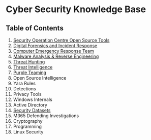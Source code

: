 # Cyber Security Knowledge Base

## Table of Contents 
  1. [Security Operation Centre Open Source Tools](https://github.com/vigneshb0197/CyberSecurityKnowledgeBase/blob/main/Security%20Operation%20Centre%20Daily%20Open%20Source%20Tools.md) 
  2. [Digital Forensics and Incident Response](https://github.com/vigneshb0197/CyberSecurityKnowledgeBase/blob/main/Digital%20Forensics%20and%20Incident%20Response.md) 
  3. [Computer Emergency Response Team](https://github.com/Virtual-Base/CyberSecurityKnowledgeBase/blob/main/Computer%20Emergency%20Response%20Team.md) 
  4. [Malware Analysis & Reverse Engineering](https://github.com/Virtual-Base/CyberSecurityKnowledgeBase/blob/main/Malware%20Analysis%20&%20Reverse%20Engineering.md) 
  5. [Threat Hunting](https://github.com/Virtual-Base/CyberSecurityKnowledgeBase/blob/main/Threat%20Hunting.md) 
  6. [Threat Intelligence](https://github.com/Virtual-Base/CyberSecurityKnowledgeBase/blob/main/Threat%20Intelligence.md) 
  7. [Purple Teaming](https://github.com/Virtual-Base/CyberSecurityKnowledgeBase/blob/main/Purple%20Teaming.md) 
  8. Open Source Intelligence 
  9. Yara Rules
  10. Detections 
  11. Privacy Tools 
  12. Windows Internals 
  13. Active Directory 
  14. [Security Datasets](https://github.com/Virtual-Base/CyberSecurityKnowledgeBase/blob/main/Security%20Datasets.md) 
  15. M365 Defending Investigations 
  16. Cryptography 
  17. Programming 
  18. Linux Security
